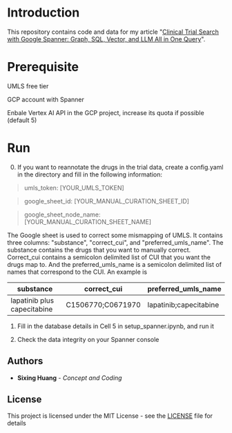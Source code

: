 
  
  

# Introduction

  

This repository contains code and data for my article "[Clinical Trial Search with Google Spanner: Graph, SQL, Vector, and LLM All in One Query](https://medium.com/@dgg32/clinical-trial-search-with-google-spanner-graph-sql-vector-and-llm-all-in-one-query-5ada29f840cd)".

  
  
  

  

# Prerequisite

  

UMLS free tier

  

GCP account with Spanner

  

Enbale Vertex AI API in the GCP project, increase its quota if possible (default 5)

  
  

# Run

0. If you want to reannotate the drugs in the trial data, create a config.yaml in the directory and fill in the following information:

>  umls_token: [YOUR_UMLS_TOKEN]

> google_sheet_id: [YOUR_MANUAL_CURATION_SHEET_ID]

> google_sheet_node_name: [YOUR_MANUAL_CURATION_SHEET_NAME]

  

The Google sheet is used to correct some mismapping of UMLS. It contains three columns: "substance", "correct_cui", and "preferred_umls_name". The substance contains the drugs that you want to manually correct. Correct_cui contains a semicolon delimited list of CUI that you want the drugs map to. And the preferred_umls_name is a semicolon delimited list of names that correspond to the CUI. An example is

  
| substance |  correct_cui|preferred_umls_name|
|--|--|--|
| lapatinib plus capecitabine  | C1506770;C0671970 |lapatinib;capecitabine|



  

1. Fill in the database details in Cell 5 in setup_spanner.ipynb, and run it

2. Check the data integrity on your Spanner console

  
  

## Authors

  

  

*  **Sixing Huang** - *Concept and Coding*

  

  

## License

  

  

This project is licensed under the MIT License - see the [LICENSE](LICENSE) file for details
